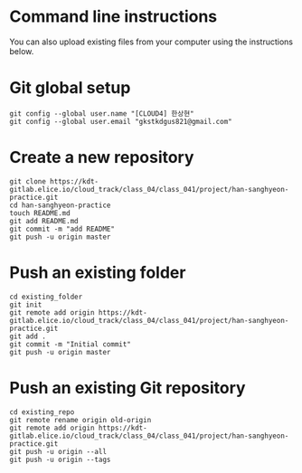 # Command line instructions   
You can also upload existing files from your computer using the instructions below.


# Git global setup
```
git config --global user.name "[CLOUD4] 한상현"
git config --global user.email "gkstkdgus821@gmail.com"
```

# Create a new repository
```
git clone https://kdt-gitlab.elice.io/cloud_track/class_04/class_041/project/han-sanghyeon-practice.git
cd han-sanghyeon-practice
touch README.md
git add README.md
git commit -m "add README"
git push -u origin master
```

# Push an existing folder
```
cd existing_folder
git init
git remote add origin https://kdt-gitlab.elice.io/cloud_track/class_04/class_041/project/han-sanghyeon-practice.git
git add .
git commit -m "Initial commit"
git push -u origin master
```

# Push an existing Git repository
```
cd existing_repo
git remote rename origin old-origin
git remote add origin https://kdt-gitlab.elice.io/cloud_track/class_04/class_041/project/han-sanghyeon-practice.git
git push -u origin --all
git push -u origin --tags
```